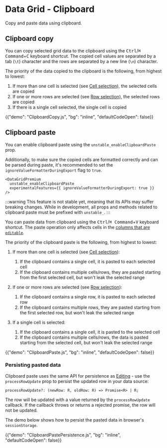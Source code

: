 # Data Grid - Clipboard

<p class="description">Copy and paste data using clipboard.</p>

## Clipboard copy

You can copy selected grid data to the clipboard using the <kbd class="key">Ctrl</kbd>/<kbd class="key">⌘ Command</kbd>+<kbd class="key">C</kbd> keyboard shortcut.
The copied cell values are separated by a tab (`\t`) character and the rows are separated by a new line (`\n`) character.

The priority of the data copied to the clipboard is the following, from highest to lowest:

1. If more than one cell is selected (see [Cell selection](/x/react-data-grid/cell-selection/)), the selected cells are copied
2. If one or more rows are selected (see [Row selection](/x/react-data-grid/row-selection/)), the selected rows are copied
3. If there is a single cell selected, the single cell is copied

{{"demo": "ClipboardCopy.js", "bg": "inline", "defaultCodeOpen": false}}

## Clipboard paste [<span class="plan-premium"></span>](/x/introduction/licensing/#premium-plan)

You can enable clipboard paste using the `unstable_enableClipboardPaste` prop.

Additionally, to make sure the copied cells are formatted correctly and can be parsed during paste,
it's recommended to set the `ignoreValueFormatterDuringExport` flag to `true`.

```tsx
<DataGridPremium
  unstable_enableClipboardPaste
  experimentalFeatures={{ ignoreValueFormatterDuringExport: true }}
/>
```

:::warning
This feature is not stable yet, meaning that its APIs may suffer breaking changes.
While in development, all props and methods related to clipboard paste must be prefixed with `unstable_`.
:::

You can paste data from clipboard using the <kbd class="key">Ctrl</kbd>/<kbd class="key">⌘ Command</kbd>+<kbd class="key">V</kbd> keyboard shortcut.
The paste operation only affects cells in the [columns that are `editable`](/x/react-data-grid/editing/#making-a-column-editable).

The priority of the clipboard paste is the following, from highest to lowest:

1. If more than one cell is selected (see [Cell selection](/x/react-data-grid/cell-selection/)):

   1. If the clipboard contains a single cell, it is pasted to each selected cell
   2. If the clipboard contains multiple cells/rows, they are pasted starting from the first selected cell, but won't leak the selected range

2. If one or more rows are selected (see [Row selection](/x/react-data-grid/row-selection/)):

   1. If the clipboard contains a single row, it is pasted to each selected row
   2. If the clipboard contains multiple rows, they are pasted starting from the first selected row, but won't leak the selected range

3. If a single cell is selected:
   1. If the clipboard contains a single cell, it is pasted to the selected cell
   2. If the clipboard contains multiple cells/rows, the data is pasted starting from the selected cell, but won't leak the selected range

{{"demo": "ClipboardPaste.js", "bg": "inline", "defaultCodeOpen": false}}

### Persisting pasted data

Clipboard paste uses the same API for persistence as [Editing](/x/react-data-grid/editing/#persistence) - use the `processRowUpdate` prop to persist the updated row in your data source:

```tsx
processRowUpdate?: (newRow: R, oldRow: R) => Promise<R> | R;
```

The row will be updated with a value returned by the `processRowUpdate` callback.
If the callback throws or returns a rejected promise, the row will not be updated.

The demo below shows how to persist the pasted data in browser's `sessionStorage`.

{{"demo": "ClipboardPastePersistence.js", "bg": "inline", "defaultCodeOpen": false}}
